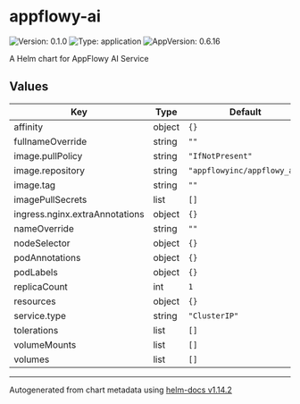 # appflowy-ai

![Version: 0.1.0](https://img.shields.io/badge/Version-0.1.0-informational?style=flat-square) ![Type: application](https://img.shields.io/badge/Type-application-informational?style=flat-square) ![AppVersion: 0.6.16](https://img.shields.io/badge/AppVersion-0.6.16-informational?style=flat-square)

A Helm chart for AppFlowy AI Service

## Values

| Key | Type | Default | Description |
|-----|------|---------|-------------|
| affinity | object | `{}` |  |
| fullnameOverride | string | `""` |  |
| image.pullPolicy | string | `"IfNotPresent"` |  |
| image.repository | string | `"appflowyinc/appflowy_ai"` |  |
| image.tag | string | `""` |  |
| imagePullSecrets | list | `[]` |  |
| ingress.nginx.extraAnnotations | object | `{}` |  |
| nameOverride | string | `""` |  |
| nodeSelector | object | `{}` |  |
| podAnnotations | object | `{}` |  |
| podLabels | object | `{}` |  |
| replicaCount | int | `1` |  |
| resources | object | `{}` |  |
| service.type | string | `"ClusterIP"` |  |
| tolerations | list | `[]` |  |
| volumeMounts | list | `[]` |  |
| volumes | list | `[]` |  |

----------------------------------------------
Autogenerated from chart metadata using [helm-docs v1.14.2](https://github.com/norwoodj/helm-docs/releases/v1.14.2)
